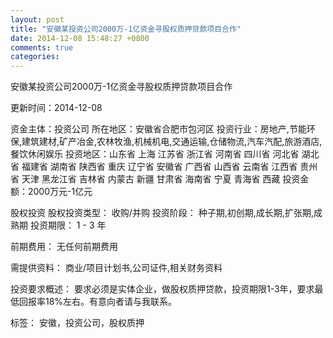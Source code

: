 ```yaml
---
layout: post
title: "安徽某投资公司2000万-1亿资金寻股权质押贷款项目合作"
date: 2014-12-08 15:48:27 +0800
comments: true
categories: 
---
```

安徽某投资公司2000万-1亿资金寻股权质押贷款项目合作



更新时间：2014-12-08

资金主体：投资公司
所在地区：安徽省合肥市包河区
投资行业：房地产,节能环保,建筑建材,矿产冶金,农林牧渔,机械机电,交通运输,仓储物流,汽车汽配,旅游酒店,餐饮休闲娱乐
投资地区：山东省 上海 江苏省 浙江省 河南省 四川省 河北省 湖北省 福建省 湖南省 陕西省 重庆 辽宁省 安徽省 广西省 山西省 云南省 江西省 贵州省 天津 黑龙江省 吉林省 内蒙古 新疆 甘肃省 海南省 宁夏 青海省 西藏
投资金额：2000万元-1亿元

股权投资
股权投资类型：
                            收购/并购 
                                                                                投资阶段：
                            种子期,初创期,成长期,扩张期,成熟期 
                                                                                                                                        投资期限：
                            1 - 3 年

前期费用：
无任何前期费用

需提供资料：
商业/项目计划书,公司证件,相关财务资料

投资要求概述：
要求必须是实体企业，做股权质押贷款，投资期限1-3年，要求最低回报率18%左右。有意向者请与我联系。

标签：
安徽，投资公司，股权质押

